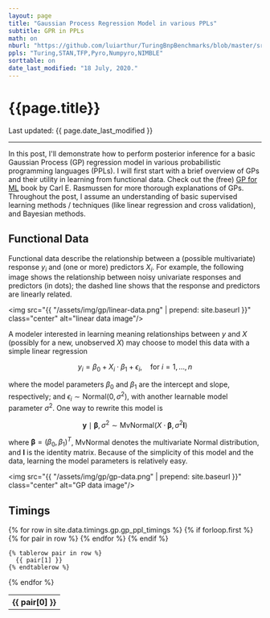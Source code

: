 ```yaml
---
layout: page
title: "Gaussian Process Regression Model in various PPLs"
subtitle: GPR in PPLs
math: on
nburl: "https://github.com/luiarthur/TuringBnpBenchmarks/blob/master/src/gp/notebooks/"
ppls: "Turing,STAN,TFP,Pyro,Numpyro,NIMBLE"
sorttable: on
date_last_modified: "18 July, 2020."
---
```


<!--
Tables were generated from csv's at:
https://www.convertcsv.com/csv-to-html.htm
https://jekyllrb.com/tutorials/csv-to-table/
-->


# {{page.title}}

Last updated: {{ page.date_last_modified }}

***

In this post, I'll demonstrate how to perform posterior inference for a basic
Gaussian Process (GP) regression model in various probabilistic programming
languages (PPLs). I will first start with a brief overview of GPs and their
utility in learning from functional data. Check out the (free) [GP for ML][1]
book by Carl E. Rasmussen for more thorough explanations of GPs. Throughout the
post, I assume an understanding of basic supervised learning methods /
techniques (like linear regression and cross validation), and Bayesian methods.

## Functional Data

Functional data describe the relationship between a (possible multivariate)
response $y_i$ and (one or more) predictors $X_i$. For example, the following
image shows the relationship between noisy univariate responses and predictors
(in dots); the dashed line shows that the response and predictors are linearly
related. 

<img src="{{ "/assets/img/gp/linear-data.png" | prepend: site.baseurl }}"
     class="center" alt="linear data image"/>

A modeler interested in learning meaning relationships between $y$ and
$X$ (possibly for a new, unobserved $X$) may choose to model this data with a
simple linear regression

$$
y_i = \beta_0 + X_i \cdot \beta_1 + \epsilon_i,
\quad\text{for } i=1,\dots,n
$$

where the model parameters $\beta_0$ and $\beta_1$ are the intercept and slope,
respectively; and $\epsilon_i \sim \text{Normal}(0, \sigma^2)$, with another
learnable model parameter $\sigma^2$. One way to rewrite this model is

$$
\mathbf{y} \mid \boldsymbol{\beta}, \sigma^2 \sim
\text{MvNormal}(X \cdot \boldsymbol{\beta}, \sigma^2 \mathbf{I})
$$

where $\boldsymbol{\beta} = (\beta_0, \beta_1)^T$, MvNormal denotes the
multivariate Normal distribution, and $\mathbf{I}$ is the identity matrix.
Because of the simplicity of this model and the data, learning the model
parameters is relatively easy.

<img src="{{ "/assets/img/gp/gp-data.png" | prepend: site.baseurl }}"
     class="center" alt="GP data image"/>


## Timings

<table class="table table-bordered table-hover table-condensed sortable" id="gp-ppl-times">
  {% for row in site.data.timings.gp.gp_ppl_timings %}
    {% if forloop.first %}
    <tr>
      {% for pair in row %}
        <th>{{ pair[0] }}</th>
      {% endfor %}
    </tr>
    {% endif %}

    {% tablerow pair in row %}
      {{ pair[1] }}
    {% endtablerow %}
  {% endfor %}
</table>

[1]: http://www.gaussianprocess.org/gpml/
